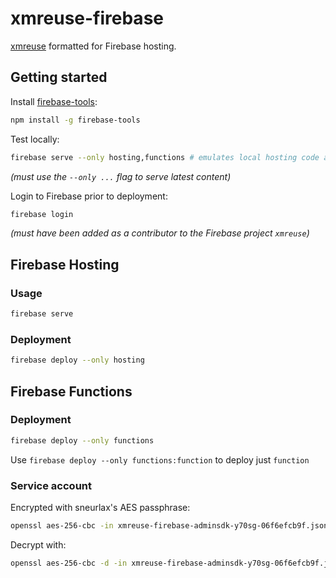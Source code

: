 # xmreuse-firebase
[xmreuse](https://github.com/sneurlax/xmreuse) formatted for Firebase hosting.

## Getting started

Install [firebase-tools](https://github.com/firebase/firebase-tools):

```bash
npm install -g firebase-tools
```

Test locally:

```bash
firebase serve --only hosting,functions # emulates local hosting code and local functions code
```

*(must use the `--only ...` flag to serve latest content)*

Login to Firebase prior to deployment:

```bash
firebase login
```

*(must have been added as a contributor to the Firebase project `xmreuse`)*

## Firebase Hosting

### Usage

```bash
firebase serve
```

### Deployment

```bash
firebase deploy --only hosting
```

## Firebase Functions

### Deployment

```bash
firebase deploy --only functions
```

Use `firebase deploy --only functions:function` to deploy just `function`

### Service account

Encrypted with sneurlax's AES passphrase:

```bash
openssl aes-256-cbc -in xmreuse-firebase-adminsdk-y70sg-06f6efcb9f.json -out xmreuse-firebase-adminsdk-y70sg-06f6efcb9f.json.enc
```

Decrypt with:

```bash
openssl aes-256-cbc -d -in xmreuse-firebase-adminsdk-y70sg-06f6efcb9f.json.enc -out xmreuse-firebase-adminsdk-y70sg-06f6efcb9f.json
```
